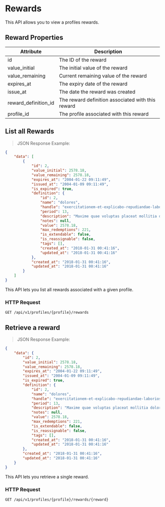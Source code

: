 # Rewards

This API allows you to view a profiles rewards.

## Reward Properties

| Attribute            | Description                                       |
|----------------------|---------------------------------------------------|
| id                   | The ID of the reward                              |
| value_initial        | The initial value of the reward                   |
| value_remaining      | Current remaining value of the reward             |
| expires_at           | The expiry date of the reward                     |
| issue_at             | The date the reward was created                   |
| reward_definition_id | The reward definition associated with this reward |
| profile_id           | The profile associated with this reward           |



## List all Rewards

> JSON Response Example:
                
```json
{
    "data": [
        {
            "id": 2,
            "value_initial": 2578.18,
            "value_remaining": 2578.18,
            "expires_at": "2004-01-22 09:11:49",
            "issued_at": "2004-01-09 09:11:49",
            "is_expired": true,
            "definition": {
                "id": 2,
                "name": "dolores",
                "handle": "exercitationem-et-explicabo-repudiandae-laboriosam-qui",
                "period": 13,
                "description": "Maxime quae voluptas placeat mollitia dolorem quis. Recusandae debitis non rerum. Sunt et nihil reiciendis sunt maiores adipisci ex excepturi.",
                "notes": null,
                "value": 2578.18,
                "max_redemptions": 221,
                "is_extendable": false,
                "is_reassignable": false,
                "tags": [],
                "created_at": "2018-01-31 00:41:16",
                "updated_at": "2018-01-31 00:41:16"
            },
            "created_at": "2018-01-31 00:41:16",
            "updated_at": "2018-01-31 00:41:16"
        }
    ]
}
```

This API lets you list all rewards associated with a given profile.

### HTTP Request

`GET /api/v1/profiles/{profile}/rewards`



## Retrieve a reward

> JSON Response Example:
                
```json
{
    "data": {
        "id": 2,
        "value_initial": 2578.18,
        "value_remaining": 2578.18,
        "expires_at": "2004-01-22 09:11:49",
        "issued_at": "2004-01-09 09:11:49",
        "is_expired": true,
        "definition": {
            "id": 2,
            "name": "dolores",
            "handle": "exercitationem-et-explicabo-repudiandae-laboriosam-qui",
            "period": 13,
            "description": "Maxime quae voluptas placeat mollitia dolorem quis. Recusandae debitis non rerum. Sunt et nihil reiciendis sunt maiores adipisci ex excepturi.",
            "notes": null,
            "value": 2578.18,
            "max_redemptions": 221,
            "is_extendable": false,
            "is_reassignable": false,
            "tags": [],
            "created_at": "2018-01-31 00:41:16",
            "updated_at": "2018-01-31 00:41:16"
        },
        "created_at": "2018-01-31 00:41:16",
        "updated_at": "2018-01-31 00:41:16"
    }
}
```

This API lets you retrieve a single reward.

### HTTP Request

`GET /api/v1/profiles/{profile}/rewards/{reward}`

